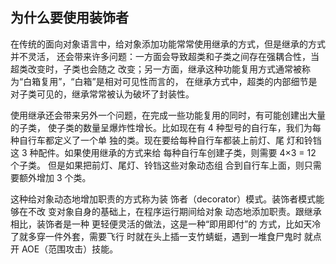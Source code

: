 ## 为什么要使用装饰者

在传统的面向对象语言中，给对象添加功能常常使用继承的方式，但是继承的方式并不灵活，
还会带来许多问题：一方面会导致超类和子类之间存在强耦合性，当超类改变时，子类也会随之
改变；另一方面，继承这种功能复用方式通常被称为“白箱复用”，“白箱”是相对可见性而言的，
在继承方式中，超类的内部细节是对子类可见的，继承常常被认为破坏了封装性。

使用继承还会带来另外一个问题，在完成一些功能复用的同时，有可能创建出大量的子类，
使子类的数量呈爆炸性增长。比如现在有 4 种型号的自行车，我们为每种自行车都定义了一个单
独的类。现在要给每种自行车都装上前灯、尾
灯和铃铛这 3 种配件。如果使用继承的方式来给
每种自行车创建子类，则需要 4×3 = 12 个子类。
但是如果把前灯、尾灯、铃铛这些对象动态组
合到自行车上面，则只需要额外增加 3 个类。

这种给对象动态地增加职责的方式称为装
饰者（decorator）模式。装饰者模式能够在不改
变对象自身的基础上，在程序运行期间给对象
动态地添加职责。跟继承相比，装饰者是一种
更轻便灵活的做法，这是一种“即用即付”的
方式，比如天冷了就多穿一件外套，需要飞行
时就在头上插一支竹蜻蜓，遇到一堆食尸鬼时
就点开 AOE（范围攻击）技能。